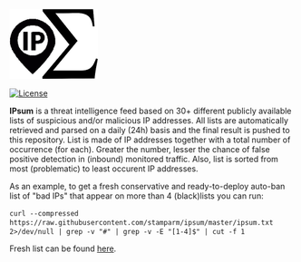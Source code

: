 ![Logo](logo.png)

[![License](https://img.shields.io/badge/license-Public_domain-red.svg)](https://wiki.creativecommons.org/wiki/Public_domain)

**IPsum** is a threat intelligence feed based on 30+ different publicly available lists of suspicious and/or malicious IP addresses. All lists are automatically retrieved and parsed on a daily (24h) basis and the final result is pushed to this repository. List is made of IP addresses together with a total number of occurrence (for each). Greater the number, lesser the chance of false positive detection in (inbound) monitored traffic. Also, list is sorted from most (problematic) to least occurent IP addresses.

As an example, to get a fresh conservative and ready-to-deploy auto-ban list of "bad IPs" that appear on more than 4 (black)lists you can run:

```
curl --compressed https://raw.githubusercontent.com/stamparm/ipsum/master/ipsum.txt 2>/dev/null | grep -v "#" | grep -v -E "[1-4]$" | cut -f 1
```

Fresh list can be found [here](https://raw.githubusercontent.com/stamparm/ipsum/master/ipsum.txt).
